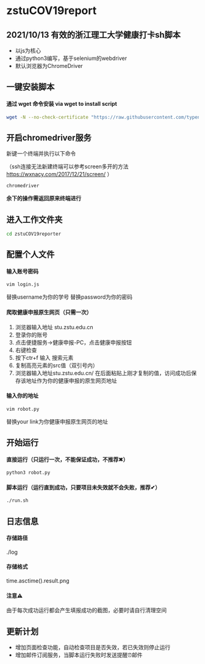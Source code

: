 # zstuCOV19report

## 2021/10/13 有效的浙江理工大学健康打卡sh脚本

- 以js为核心
- 通过python3编写，基于selenium的webdriver
- 默认浏览器为ChromeDriver

## 一键安装脚本

#### 通过 wget 命令安装 via wget to install script

```bash
wget -N --no-check-certificate "https://raw.githubusercontent.com/typenoob/zstuCOV19reporter/master/go.sh" && chmod +x go.sh && ./go.sh

```

## 开启chromedriver服务

新键一个终端并执行以下命令

（ssh连接无法新建终端可以参考screen多开的方法 https://wxnacy.com/2017/12/21/screen/ ）

```bash
chromedriver

```

**余下的操作需返回原来终端进行**

## 进入工作文件夹

```bash
cd zstuCOV19reporter

```

## 配置个人文件

#### 输入账号密码

```bash
vim login.js

```
替换username为你的学号
替换password为你的密码

#### 爬取健康申报原生网页（只需一次）

1. 浏览器输入地址 stu.zstu.edu.cn
2. 登录你的账号
3. 点击便捷服务->健康申报-PC，点击健康申报按钮
4. 右键检查
5. 按下ctr+f 输入 搜索元素
6. 复制高亮元素的src值（双引号内）
7. 浏览器输入地址stu.zstu.edu.cn/ 在后面粘贴上刚才复制的值，访问成功后保存该地址作为你的健康申报的原生网页地址

#### 输入你的地址

```bash
vim robot.py

```
替换your link为你健康申报原生网页的地址

## 开始运行

#### 直接运行（只运行一次，不能保证成功，不推荐✖）

```bash
python3 robot.py

```

#### 脚本运行（运行直到成功，只要项目未失效就不会失败，推荐✔）

```bash
./run.sh

```

## 日志信息

#### 存储路径

./log

#### 存储格式

time.asctime().result.png

#### 注意⚠️

由于每次成功运行都会产生填报成功的截图，必要时请自行清理空间

## 更新计划

- 增加页面检查功能，自动检查项目是否失效，若已失效则停止运行
- 增加邮件订阅服务，当脚本运行失败时发送提醒⏰邮件
